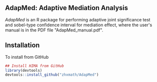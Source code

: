 ## AdapMed: Adaptive Mediation Analysis
*AdapMed* is an R package for performing adaptive joint significance test and sobel-type confidence interval for mediation effect, where the user's manual is in the PDF
file "AdapMed_manual.pdf".
## Installation 
To install from GitHub
```r
## Install HIMA from GitHub
library(devtools)
devtools::install_github("zhxmath/AdapMed")
```


